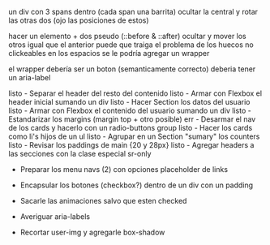 un div con 3 spans dentro (cada span una barrita)
ocultar la central y rotar las otras dos (ojo las posiciones de estos)

hacer un elemento + dos pseudo (::before & ::after)
ocultar y mover los otros igual que el anterior
puede que traiga el problema de los huecos no clickeables en los espacios
se le podría agregar un wrapper

el wrapper debería ser un boton (semanticamente correcto)
deberia tener un aria-label

listo - Separar el header del resto del contenido
listo - Armar con Flexbox el header inicial sumando un div
listo - Hacer Section los datos del usuario
listo - Armar con Flexbox el contenido del usuario sumando un div
listo - Estandarizar los margins (margin top + otro posible)
err - Desarmar el nav de los cards y hacerlo con un radio-buttons group
listo - Hacer los cards como li's hijos de un ul
listo - Agrupar en un Section "sumary" los counters
listo - Revisar los paddings de main {20 y 28px}
listo - Agregar headers a las secciones con la clase especial sr-only

- Preparar los menu navs (2) con opciones placeholder de links
- Encapsular los botones (checkbox?) dentro de un div con un padding
- Sacarle las animaciones salvo que esten checked

- Averiguar aria-labels
- Recortar user-img y agregarle box-shadow
